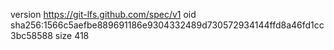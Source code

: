 version https://git-lfs.github.com/spec/v1
oid sha256:1566c5aefbe889691186e9304332489d730572934144ffd8a46fd1cc3bc58588
size 418
